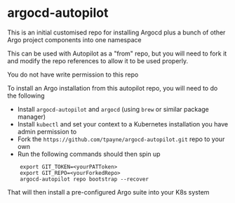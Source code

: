 # argocd-autopilot
This is an initial customised repo for installing Argocd plus a bunch of other Argo project components into
one namespace

This can be used with Autopilot as a "from" repo, but you will need to fork it and modify the repo references
to allow it to be used properly.

You do not have write permission to this repo

To install an Argo installation from this autopilot repo, you will need to do the following

* Install `argocd-autopilot` and `argocd` (using `brew` or similar package manager)
* Install `kubectl` and set your context to a Kubernetes installation you have admin permission to
* Fork the `https://github.com/tpayne/argocd-autopilot.git` repo to your own
* Run the following commands should then spin up 

```console
    export GIT_TOKEN=<yourPATToken>
    export GIT_REPO=<yourForkedRepo>
    argocd-autopilot repo bootstrap --recover
```

That will then install a pre-configured Argo suite into your K8s system

